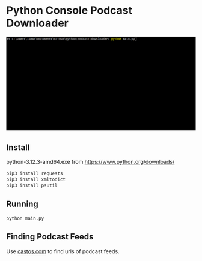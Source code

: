 <a name="s"></a>

# Python Console Podcast Downloader
![console shot](images/tall-python.gif)

## Install
python-3.12.3-amd64.exe from https://www.python.org/downloads/ 


    pip3 install requests
    pip3 install xmltodict
    pip3 install psutil


## Running

    python main.py



## Finding Podcast Feeds
  Use <a href='https://castos.com/tools/find-podcast-rss-feed/'>castos.com</a> to find urls of podcast feeds.







